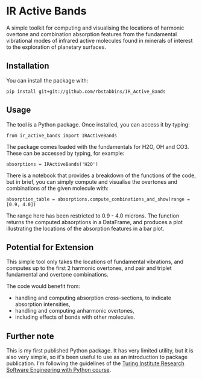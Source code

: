 # IR Active Bands

A simple toolkit for computing and visualising the locations of harmonic overtone and combination
absorption features from the fundamental vibrational modes of infrared active molecules found in
minerals of interest to the exploration of planetary surfaces.

## Installation

You can install the package with:
```
pip install git+git://github.com/rbstabbins/IR_Active_Bands
```

## Usage

The tool is a Python package. Once installed, you can access it by typing:
```
from ir_active_bands import IRActiveBands
```
The package comes loaded with the fundamentals for H2O, OH and CO3. These can be accessed by typing, for example:
```
absorptions = IRActiveBands('H2O')
```
There is a notebook that provides a breakdown of the functions of the code, but in brief, you can simply compute and visualise the overtones and combinations of the given molecule with:
```
absorption_table = absorptions.compute_combinations_and_show(range = [0.9, 4.0])
```
The range here has been restricted to 0.9 - 4.0 microns. The function returns the computed absorptions in a DataFrame, and produces a plot illustrating the locations of the absorption features in a bar plot.

## Potential for Extension

This simple tool only takes the locations of fundamental vibrations, and computes up to the first 2 harmonic overtones, and pair and triplet fundamental and overtone combinations.

The code would benefit from:
* handling and computing absorption cross-sections, to indicate absorption intensities,
* handling and computing anharmonic overtones,
* including effects of bonds with other molecules.

## Further note

This is my first published Python package. It has very limited utility, but it is also very simple, so it's been useful to use as an introduction to package publication. I'm following the guidelines of the [Turing Institute Research Software Engineering with Python course](https://alan-turing-institute.github.io/rse-course/html/module06_software_projects/index.html).
